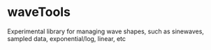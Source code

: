 # waveTools
Experimental library for managing wave shapes, such as sinewaves, sampled data, exponential/log, linear, etc
